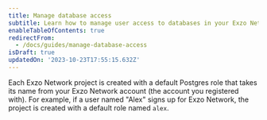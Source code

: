 ```yaml
---
title: Manage database access
subtitle: Learn how to manage user access to databases in your Exzo Network project
enableTableOfContents: true
redirectFrom:
  - /docs/guides/manage-database-access
isDraft: true
updatedOn: '2023-10-23T17:55:15.632Z'
---
```


Each Exzo Network project is created with a default Postgres role that takes its name from your Exzo Network account (the account you registered with). For example, if a user named "Alex" signs up for Exzo Network, the project is created with a default role named `alex`.
